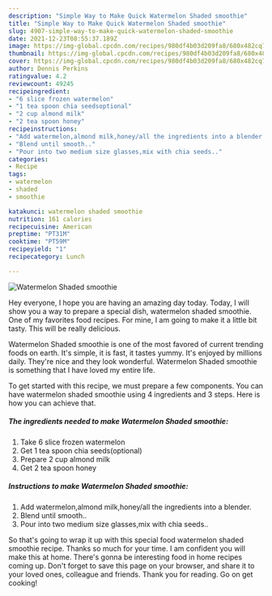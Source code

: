 ```yaml
---
description: "Simple Way to Make Quick Watermelon Shaded smoothie"
title: "Simple Way to Make Quick Watermelon Shaded smoothie"
slug: 4907-simple-way-to-make-quick-watermelon-shaded-smoothie
date: 2021-12-23T08:55:37.189Z
image: https://img-global.cpcdn.com/recipes/980df4b03d209fa8/680x482cq70/watermelon-shaded-smoothie-recipe-main-photo.jpg
thumbnail: https://img-global.cpcdn.com/recipes/980df4b03d209fa8/680x482cq70/watermelon-shaded-smoothie-recipe-main-photo.jpg
cover: https://img-global.cpcdn.com/recipes/980df4b03d209fa8/680x482cq70/watermelon-shaded-smoothie-recipe-main-photo.jpg
author: Dennis Perkins
ratingvalue: 4.2
reviewcount: 49245
recipeingredient:
- "6 slice frozen watermelon"
- "1 tea spoon chia seedsoptional"
- "2 cup almond milk"
- "2 tea spoon honey"
recipeinstructions:
- "Add watermelon,almond milk,honey/all the ingredients into a blender."
- "Blend until smooth.."
- "Pour into two medium size glasses,mix with chia seeds.."
categories:
- Recipe
tags:
- watermelon
- shaded
- smoothie

katakunci: watermelon shaded smoothie 
nutrition: 161 calories
recipecuisine: American
preptime: "PT31M"
cooktime: "PT59M"
recipeyield: "1"
recipecategory: Lunch

---
```



![Watermelon Shaded smoothie](https://img-global.cpcdn.com/recipes/980df4b03d209fa8/680x482cq70/watermelon-shaded-smoothie-recipe-main-photo.jpg)

Hey everyone, I hope you are having an amazing day today. Today, I will show you a way to prepare a special dish, watermelon shaded smoothie. One of my favorites food recipes. For mine, I am going to make it a little bit tasty. This will be really delicious.

Watermelon Shaded smoothie is one of the most favored of current trending foods on earth. It's simple, it is fast, it tastes yummy. It's enjoyed by millions daily. They're nice and they look wonderful. Watermelon Shaded smoothie is something that I have loved my entire life.




To get started with this recipe, we must prepare a few components. You can have watermelon shaded smoothie using 4 ingredients and 3 steps. Here is how you can achieve that.

<!--inarticleads1-->

##### The ingredients needed to make Watermelon Shaded smoothie:

1. Take 6 slice frozen watermelon
1. Get 1 tea spoon chia seeds(optional)
1. Prepare 2 cup almond milk
1. Get 2 tea spoon honey




<!--inarticleads2-->

##### Instructions to make Watermelon Shaded smoothie:

1. Add watermelon,almond milk,honey/all the ingredients into a blender.
1. Blend until smooth..
1. Pour into two medium size glasses,mix with chia seeds..




So that's going to wrap it up with this special food watermelon shaded smoothie recipe. Thanks so much for your time. I am confident you will make this at home. There's gonna be interesting food in home recipes coming up. Don't forget to save this page on your browser, and share it to your loved ones, colleague and friends. Thank you for reading. Go on get cooking!
